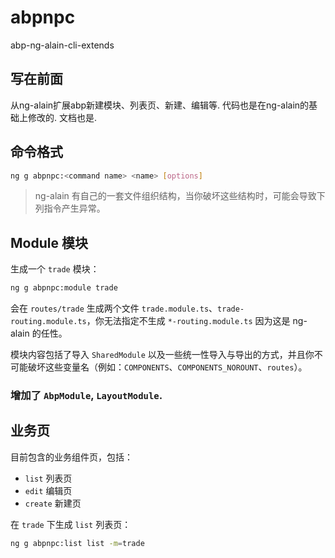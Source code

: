 # abpnpc
abp-ng-alain-cli-extends
## 写在前面
  从ng-alain扩展abp新建模块、列表页、新建、编辑等.
  代码也是在ng-alain的基础上修改的.
  文档也是.
## 命令格式

```bash
ng g abpnpc:<command name> <name> [options]
```

> ng-alain 有自己的一套文件组织结构，当你破坏这些结构时，可能会导致下列指令产生异常。

## Module 模块

生成一个 `trade` 模块：

```bash
ng g abpnpc:module trade
```

会在 `routes/trade` 生成两个文件 `trade.module.ts`、`trade-routing.module.ts`，你无法指定不生成 `*-routing.module.ts` 因为这是 ng-alain 的任性。

模块内容包括了导入 `SharedModule` 以及一些统一性导入与导出的方式，并且你不可能破坏这些变量名（例如：`COMPONENTS`、`COMPONENTS_NOROUNT`、`routes`）。

### 增加了 `AbpModule`, `LayoutModule`.


## 业务页

目前包含的业务组件页，包括：

- `list` 列表页
- `edit` 编辑页
- `create` 新建页

在 `trade` 下生成 `list` 列表页：

```bash
ng g abpnpc:list list -m=trade
```